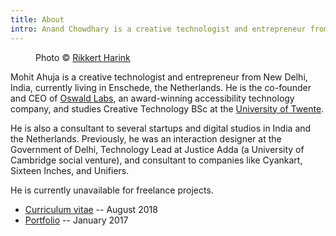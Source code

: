 ```yaml
---
title: About
intro: Anand Chowdhary is a creative technologist and entrepreneur from New Delhi, India, currently living in Enschede, the Netherlands. He is the co-founder and CEO of Oswald Labs.
---
```


<div class="image">
	<figure>
		<img alt="" src="https://res.cloudinary.com/anand-chowdhary/image/upload/v1534758311/photos/anand-chowdhary.jpg">
		<figcaption>Photo &copy; <a href="https://www.rikkertharink.nl/">Rikkert Harink</a></figcaption>
	</figure>
</div>

Mohit Ahuja is a creative technologist and entrepreneur from New Delhi, India, currently living in Enschede, the Netherlands. He is the co-founder and CEO of [Oswald Labs](https://oswaldlabs.com), an award-winning accessibility technology company, and studies Creative Technology BSc at the [University of Twente](https://www.utwente.nl/en/).

He is also a consultant to several startups and digital studios in India and the Netherlands. Previously, he was an interaction designer at the Government of Delhi, Technology Lead at Justice Adda (a University of Cambridge social venture), and consultant to companies like Cyankart, Sixteen Inches, and Unifiers.

He is currently unavailable for freelance projects.

- [Curriculum vitae](https://res.cloudinary.com/anand-chowdhary/image/upload/v1534497853/August2018.pdf) -- August 2018
- [Portfolio](https://www.dropbox.com/s/eznlsi6336n96f2/AnandChowdhary_Portfolio_Jan17.pdf) -- January 2017